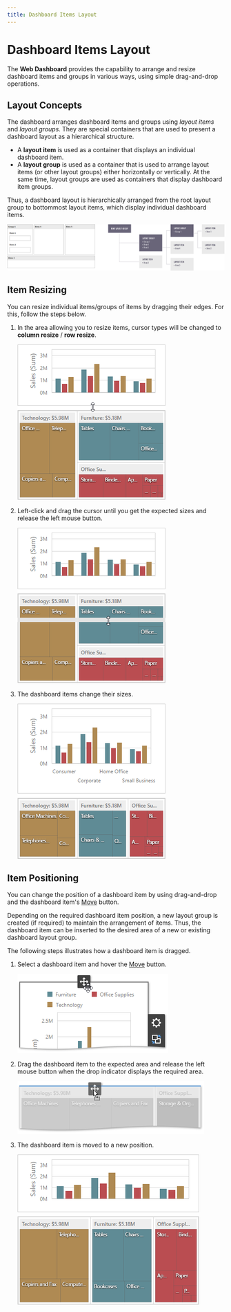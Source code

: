 ```yaml
---
title: Dashboard Items Layout
---
```

# Dashboard Items Layout
The **Web Dashboard** provides the capability to arrange and resize dashboard items and groups in various ways, using simple drag-and-drop operations.

## Layout Concepts
The dashboard arranges dashboard items and groups using _layout items_ and _layout groups_. They are special containers that are used to present a dashboard layout as a hierarchical structure.
* A **layout item** is used as a container that displays an individual dashboard item.
* A **layout group** is used as a container that is used to arrange layout items (or other layout groups) either horizontally or vertically. At the same time, layout groups are used as containers that display dashboard item groups.

Thus, a dashboard layout is hierarchically arranged from the root layout group to bottommost layout items, which display individual dashboard items.

![DashboardLayoutHierarchy](../../../images/Img25963.png)

## Item Resizing
You can resize individual items/groups of items by dragging their edges. For this, follow the steps below.
1. In the area allowing you to resize items, cursor types will be changed to **column resize** / **row resize**.
	
	![wdd-di-resize1](../../../images/Img126142.png)
2. Left-click and drag the cursor until you get the expected sizes and release the left mouse button.
	
	![wdd-di-resize2](../../../images/Img126143.png)
3. The dashboard items change their sizes.
	
	![wdd-di-resize3](../../../images/Img126144.png)

## Item Positioning
You can change the position of a dashboard item by using drag-and-drop and the dashboard item's [Move](../../../../dashboard-for-web/articles/web-dashboard-designer-mode/ui-elements/dashboard-item-menu.md) button.

Depending on the required dashboard item position, a new layout group is created (if required) to maintain the arrangement of items. Thus, the dashboard item can be inserted to the desired area of a new or existing dashboard layout group.

The following steps illustrates how a dashboard item is dragged.
1. Select a dashboard item and hover the [Move](../../../../dashboard-for-web/articles/web-dashboard-designer-mode/ui-elements/dashboard-item-menu.md) button.
	
	![wdd-move-dashboard-item](../../../images/Img126139.png)
2. Drag the dashboard item to the expected area and release the left mouse button when the drop indicator displays the required area.
	
	![wdd-move-dashboard-item2](../../../images/Img126140.png)
3. The dashboard item is moved to a new position.
	
	![wdd-di-new-position](../../../images/Img126141.png)